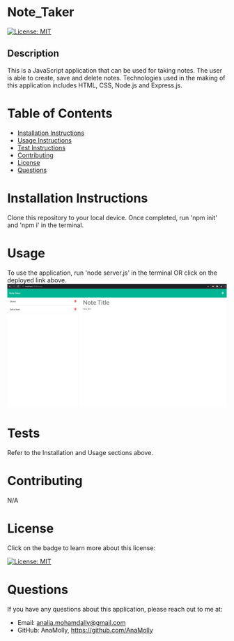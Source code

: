 # Note_Taker

  [![License: MIT](https://img.shields.io/badge/License-MIT-yellow.svg)](https://opensource.org/licenses/MIT)

  ## Description
  This is a JavaScript application that can be used for taking notes. The user is able to create, save and delete notes. Technologies used in the making of this application includes HTML, CSS, Node.js and Express.js.
  

  # Table of Contents
  - [Installation Instructions](#installation-instructions)
  - [Usage Instructions](#usage)
  - [Test Instructions](#tests)
  - [Contributing](#contributing)
  - [License](#license)
  - [Questions](#questions)

  # Installation Instructions
  Clone this repository to your local device. Once completed, run 'npm init' and 'npm i' in the terminal.

  # Usage
  To use the application, run 'node server.js' in the terminal OR click on the deployed link above.
  ![](/assets/Screenshot.png)
  # Tests
  Refer to the Installation and Usage sections above.

  # Contributing
  N/A

  # License
  Click on the badge to learn more about this license:

  [![License: MIT](https://img.shields.io/badge/License-MIT-yellow.svg)](https://opensource.org/licenses/MIT)
  
  # Questions
  If you have any questions about this application, please reach out to me at: 

  - Email: analia.mohamdally@gmail.com
  - GitHub: AnaMolly, https://github.com/AnaMolly
